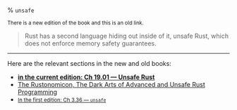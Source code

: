 % `unsafe`

<small>There is a new edition of the book and this is an old link.</small>

> Rust has a second language hiding out inside of it, unsafe Rust, which does not enforce memory safety guarantees.

---

Here are the relevant sections in the new and old books:

* **[in the current edition: Ch 19.01 — Unsafe Rust][2]**
* [The Rustonomicon, The Dark Arts of Advanced and Unsafe Rust Programming][3]
* <small>[In the first edition: Ch 3.36 — `unsafe`][1]</small>


[1]: https://doc.rust-lang.org/1.30.0/book/first-edition/unsafe.html
[2]: ch20-01-unsafe-rust.html
[3]: https://doc.rust-lang.org/nomicon/index.html
